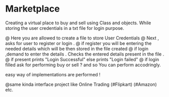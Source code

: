 # Marketplace
Creating a virtual place to buy and sell using Class and objects. While storing the user credentials in a txt file for login purpose.

 @ Here you are allowed to create a file to store User Credentials
 @ Next , asks for user to register or login .
 @ if register you will be entering the needed details which will be then stored in the file created
 @ if login ,demand to enter the details . Checks the entered details present in the file .
 @ if present prints "Login Successful" else prints "Login failed"
 @ if login filled ask for performing buy or sell ? and so You can perform accodringly.

easy way of implementations are performed ! 

@same kinda interface project like Online Trading (#Flipkart) (#Amazon) etc.
